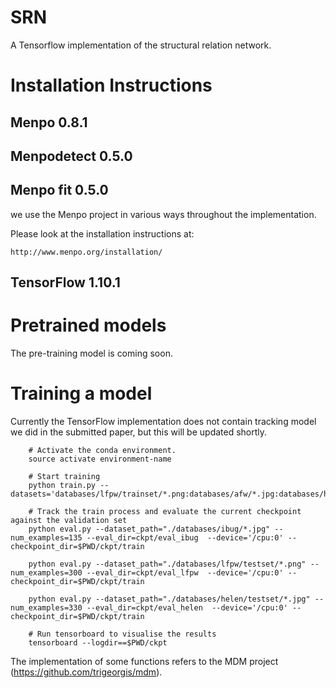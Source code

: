 # SRN

A Tensorflow implementation of the structural relation network.


# Installation Instructions


## Menpo 0.8.1
## Menpodetect 0.5.0
## Menpo fit 0.5.0
we use the Menpo project in various ways throughout the implementation.

Please look at the installation instructions at:

    http://www.menpo.org/installation/

## TensorFlow 1.10.1

# Pretrained models

The pre-training model is coming soon.

# Training a model
Currently the TensorFlow implementation does not contain tracking model we did in the submitted paper, but this will be updated shortly.

```
    # Activate the conda environment.
    source activate environment-name
    
    # Start training
    python train.py --datasets='databases/lfpw/trainset/*.png:databases/afw/*.jpg:databases/helen/trainset/*.jpg'
    
    # Track the train process and evaluate the current checkpoint against the validation set
    python eval.py --dataset_path="./databases/ibug/*.jpg" --num_examples=135 --eval_dir=ckpt/eval_ibug  --device='/cpu:0' --checkpoint_dir=$PWD/ckpt/train
    
    python eval.py --dataset_path="./databases/lfpw/testset/*.png" --num_examples=300 --eval_dir=ckpt/eval_lfpw  --device='/cpu:0' --checkpoint_dir=$PWD/ckpt/train
    
    python eval.py --dataset_path="./databases/helen/testset/*.jpg" --num_examples=330 --eval_dir=ckpt/eval_helen  --device='/cpu:0' --checkpoint_dir=$PWD/ckpt/train
    
    # Run tensorboard to visualise the results
    tensorboard --logdir==$PWD/ckpt
```
The implementation of some functions refers to the MDM project (https://github.com/trigeorgis/mdm).

